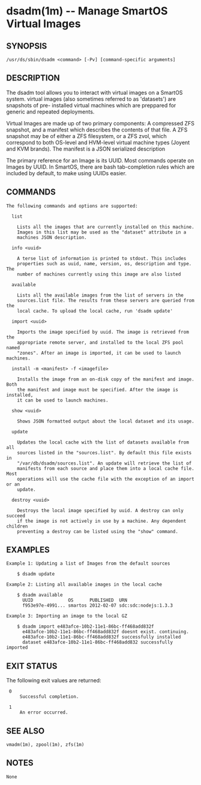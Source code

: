dsadm(1m) -- Manage SmartOS Virtual Images 
==========================================

## SYNOPSIS
    /usr/ds/sbin/dsadm <command> [-Pv] [command-specific arguments]

## DESCRIPTION

The dsadm tool allows you to interact with virtual images on a SmartOS system.
virtual images (also sometimes referred to as 'datasets') are snapshots of pre-
installed virtual machines which are preppared for generic and repeated 
deployments.

Virtual Images are made up of two primary components: A compressed ZFS snapshot,
and a manifest which describes the contents of that file. A ZFS snapshot may be of
either a ZFS filesystem, or a ZFS zvol, which correspond to both OS-level and
HVM-level virtual machine types (Joyent and KVM brands). The manifest is a JSON
serialized description

The primary reference for an Image is its UUID. Most commands operate on Images
by UUID. In SmartOS, there are bash tab-completion rules which are included by 
default, to make using UUIDs easier.


## COMMANDS

    The following commands and options are supported:

      list

        Lists all the images that are currently installed on this machine.
        Images in this list may be used as the "dataset" attribute in a 
        machines JSON description.

      info <uuid>

        A terse list of information is printed to stdout. This includes
        properties such as uuid, name, version, os, description and type. The 
        number of machines currently using this image are also listed

      available

        Lists all the available images from the list of servers in the
        sources.list file. The results from these servers are queried from the 
        local cache. To upload the local cache, run 'dsadm update'

      import <uuid>

        Imports the image specified by uuid. The image is retrieved from the
        appropriate remote server, and installed to the local ZFS pool named
        "zones". After an image is imported, it can be used to launch machines.

      install -m <manifest> -f <imagefile>

        Installs the image from an on-disk copy of the manifest and image. Both
        the manifest and image must be specified. After the image is installed, 
        it can be used to launch machines.

      show <uuid>

        Shows JSON formatted output about the local dataset and its usage.

      update

        Updates the local cache with the list of datasets available from all
        sources listed in the "sources.list". By default this file exists in 
        "/var/db/dsadm/sources.list". An update will retrieve the list of
        manifests from each source and place them into a local cache file. Most
        operations will use the cache file with the exception of an import or an
        update.
     
      destroy <uuid>
        
        Destroys the local image specified by uuid. A destroy can only succeed 
        if the image is not actively in use by a machine. Any dependent children
        preventing a destroy can be listed using the "show" command.
      
## EXAMPLES

    Example 1: Updating a list of Images from the default sources

        $ dsadm update

    Example 2: Listing all available images in the local cache

        $ dsadm available
          UUID             OS      PUBLISHED  URN    
          f953e97e-4991... smartos 2012-02-07 sdc:sdc:nodejs:1.3.3 

    Example 3: Importing an image to the local GZ

        $ dsadm import e483afce-10b2-11e1-86bc-ff468add832f
          e483afce-10b2-11e1-86bc-ff468add832f doesnt exist. continuing.
          e483afce-10b2-11e1-86bc-ff468add832f successfully installed
          dataset e483afce-10b2-11e1-86bc-ff468add832 successfully imported

## EXIT STATUS

The following exit values are returned:

     0
         Successful completion.

     1
         An error occurred.

## SEE ALSO

    vmadm(1m), zpool(1m), zfs(1m)

## NOTES

    None
